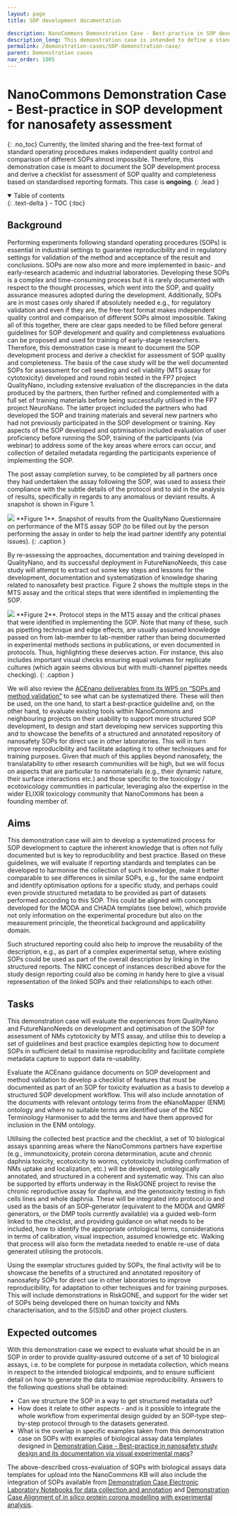 ```yaml
---
layout: page
title: SOP development documentation

description: NanoCommons Demonstration Case - Best-practice in SOP development for nanosafety assessment
description_long: This demonstration case is intended to define a standardised ways to develop SOPs and share them. This will allow independent quality control and comparison as well as reuse of information as metadata accompanying datasets generated according to the SOP. <b>(ongoing)</b>
permalink: /demonstration-cases/SOP-demonstration-case/
parent: Demonstration cases
nav_order: 1005
---
```


#  NanoCommons Demonstration Case - Best-practice in SOP development for nanosafety assessment
{: .no_toc}
Currently, the limited sharing and the free-text format of standard operating procedures makes independent quality control and comparison of different SOPs almost impossible. Therefore, this demonstration case is meant to document the SOP development process and derive a checklist for assessment of SOP quality and completeness based on standardised reporting formats. This case is **ongoing**.
{: .lead }

<details open markdown="block">
  <summary>
    Table of contents
  </summary>
  {: .text-delta }
- TOC
{:toc}
</details>

## Background
Performing experiments following standard operating procedures (SOPs) is essential in industrial settings to guarantee reproducibility and in regulatory settings for validation of the method and acceptance of the result and conclusions. SOPs are now also more and more implemented in basic- and early-research academic and industrial laboratories. Developing these SOPs is a complex and time-consuming process but it is rarely documented with respect to the thought processes, which went into the SOP, and quality assurance measures adopted during the development. Additionally, SOPs are in most cases only shared if absolutely needed e.g., for regulatory validation and even if they are, the free-text format makes independent quality control and comparison of different SOPs almost impossible. Taking all of this together, there are clear gaps needed to be filled before general guidelines for SOP development and quality and completeness evaluations can be proposed and used for training of early-stage researchers. Therefore, this demonstration case is meant to document the SOP development process and derive a checklist for assessment of SOP quality and completeness.  The basis of the case study will be the well documented SOPs for assessment for cell seeding and cell viability (MTS assay for cytotoxicity) developed and round robin tested in the FP7 project QualityNano, including extensive evaluation of the discrepancies in the data produced by the partners, then further refined and complemented with a full set of training materials before being successfully utilised in the FP7 project NeuroNano. The latter project included the partners who had developed the SOP and training materials and several new partners who had not previously participated in the SOP development or training. Key aspects of the SOP developed and optimisation included evaluation of user proficiency before running the SOP,  training of the participants (via webinar) to address some of the key areas where errors can occur, and collection of detailed metadata regarding the participants experience of implementing the SOP.

The post assay completion survey, to be completed by all partners once they had undertaken the assay following the SOP, was used to assess their compliance with the subtle details of the protocol and to aid in the analysis of results, specifically in regards to any anomalous or deviant results. A snapshot is shown in Figure 1.

<img src="{{ site.baseurl }}/images/demonstration-cases/SOP-Questionnaire.png"/>
**Figure 1**. Snapshot of results from the QualityNano Questionnaire on performance of the MTS assay SOP (to be filled out by the person performing the assay in order to help the lead partner identify any potential issues).
{: .caption }

By re-assessing the approaches, documentation and training developed in QualityNano, and its successful deployment in FutureNanoNeeds, this case study will attempt to extract out some key steps and lessons for the development, documentation and systematization of knowledge sharing related to nanosafety best practice. Figure 2 shows the multiple steps in the MTS assay and the critical steps that were identified in implementing the SOP.

<img src="{{ site.baseurl }}/images/demonstration-cases/SOP-ProtocolSteps.png"/>
**Figure 2**. Protocol steps in the MTS assay and the critical phases that were identified in implementing the SOP. Note that many of these, such as pipetting technique and edge effects, are usually assumed knowledge passed on from lab-member to lab-member rather than being documented in experimental methods sections in publications, or even documented in protocols. Thus, highlighting these deserves action. For instance, this also includes important visual checks ensuring equal volumes for replicate cultures (which again seems obvious but with multi-channel pipettes needs checking).
{: .caption }

We will also review the [ACEnano deliverables from its WP5 on “SOPs and method validation”](http://www.acenano-project.eu/) to see what can be systematized there. These will then be used, on the one hand, to start a best-practice guideline and, on the other hand, to evaluate existing tools within NanoCommons and neighbouring projects on their usability to support more structured SOP development, to design and start developing new services supporting this and to showcase the benefits of a structured and annotated repository of nanosafety SOPs for direct use in other laboratories. This will in turn improve reproducibility and facilitate adapting it to other techniques and for training purposes.  Given that much of this applies beyond nanosafety, the translatability to other research communities will be high, but we will focus on aspects that are particular to nanomaterials (e.g., their dynamic nature, their surface interactions etc.) and those specific to the toxicology / ecotoxicology communities in particular, leveraging also the expertise in the wider ELIXIR toxicology community that NanoCommons has been a founding member of. 

## Aims
This demonstration case will aim to develop a systematized process for SOP development to capture the inherent knowledge that is often not fully documented but is key to reproducibility and best practice. Based on these guidelines, we will evaluate if reporting standards and templates can be developed to harmonise the collection of such knowledge, make it better comparable to see differences in similar SOPs, e.g., for the same endpoint and identify optimisation options for a specific study, and perhaps could even provide structured metadata to be provided as part of datasets performed according to this SOP. This could be aligned with concepts developed for the MODA and CHADA templates (see below), which provide not only information on the experimental procedure but also on the measurement principle, the theoretical background and applicability domain.   

Such structured reporting could also help to improve the reusability of the description, e.g., as part of a complex experimental setup, where existing SOPs could be used as part of the overall description by linking in the structured reports. The NIKC concept of instances described above for the study design reporting could also be coming in handy here to give a visual representation of the linked SOPs and their relationships to each other.

## Tasks
This demonstration case will evaluate the experiences from QualityNano and FutureNanoNeeds on development and optimisation of the SOP for assessment of NMs cytotoxicity by MTS assay, and utilise this to develop a set of guidelines and best practice examples depicting how to document SOPs in sufficient detail to maximise reproducibility and facilitate complete metadata capture to support data re-usability.

Evaluate the ACEnano guidance documents on SOP development and method validation to develop a checklist of features that must be documented as part of an SOP for toxicity evaluation as a basis to develop a structured SOP development workflow.  This will also include annotation of the documents with relevant ontology terms from the eNanoMapper (ENM) ontology and where no suitable terms are identified use of the NSC Terminology Harmoniser to add the terms and have them approved for inclusion in the ENM ontology.

Utilising the collected best practice and the checklist, a set of 10 biological assays spanning areas where the NanoCommons partners have expertise (e.g., immunotoxicity, protein corona determination, acute and chronic daphnia toxicity, ecotoxicity to worms, cytotoxicity including confirmation of NMs uptake and localization, etc.) will be developed, ontologically annotated, and structured in a coherent and systematic way.  This can also be supported by efforts underway in the RiskGONE project to revise the chronic reproductive assay for daphnia, and the genotoxicity testing in fish cells lines and whole daphnia. These will be integrated into protocol.io and used as the basis of an SOP-generator (equivalent to the MODA and QMRF generators, or the DMP tools currently available) via a guided web-form linked to the checklist, and providing guidance on what needs to be included, how to identify the appropriate ontological terms, considerations in terms of calibration, visual inspection, assumed knowledge etc. Walking that process will also form the metadata needed to enable re-use of data generated utilising the protocols.  

Using the exemplar structures guided by SOPs, the final activity will be to showcase the benefits of a structured and annotated repository of nanosafety SOPs for direct use in other laboratories to improve reproducibility, for adaptation to other techniques and for training purposes.  This will include demonstrations in RiskGONE, and support for the wider set of SOPs being developed there on human toxicity and NMs characterisation, and to the S(S)bD and other project clusters. 

## Expected outcomes
With this demonstration case we expect to evaluate what should be in an SOP in order to provide quality-assured outcome of a set of 10 biological assays, i.e. to be complete for purpose in metadata collection, which means in respect to the intended biological endpoints, and to ensure sufficient detail on how to generate the data to maximise reproducibility. Answers to the following questions shall be obtained:

- Can we structure the SOP in a way to get structured metadata out?
- How does it relate to other aspects - and is it possible to integrate the whole workflow from experimental design guided by an SOP-type step-by-step protocol through to the datasets generated.
- What is the overlap in specific examples taken from this demonstration case on SOPs with examples of biological assay data templates designed in [Demonstration Case -  Best-practice in nanosafety study design and its documentation via visual experimental maps](../StudyDesign-demonstration-case/)?

The above-described cross-evaluation of SOPs with biological assays data templates for upload into the NanoCommons KB will also include the integration of SOPs available from [Demonstration Case Electronic Laboratory Notebooks for data collection and annotation](../ELN-demonstration-case/) and [Demonstration Case Alignment of <i>in silico</i> protein corona modelling with experimental analysis](../Corona-demonstration-case/).
